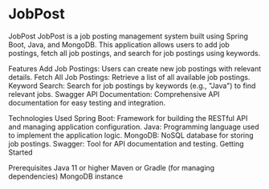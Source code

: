 # JobPost
JobPost
JobPost is a job posting management system built using Spring Boot, Java, and MongoDB. This application allows users to add job postings, fetch all job postings, and search for job postings using keywords.

Features
Add Job Postings: Users can create new job postings with relevant details.
Fetch All Job Postings: Retrieve a list of all available job postings.
Keyword Search: Search for job postings by keywords (e.g., "Java") to find relevant jobs.
Swagger API Documentation: Comprehensive API documentation for easy testing and integration.

Technologies Used
Spring Boot: Framework for building the RESTful API and managing application configuration.
Java: Programming language used to implement the application logic.
MongoDB: NoSQL database for storing job postings.
Swagger: Tool for API documentation and testing.
Getting Started

Prerequisites
Java 11 or higher
Maven or Gradle (for managing dependencies)
MongoDB instance

